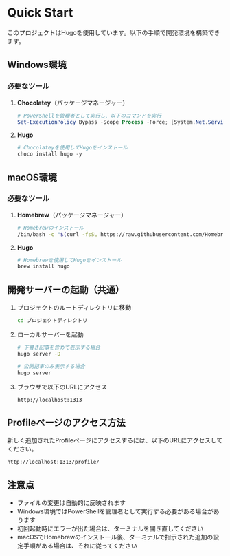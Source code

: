 # Quick Start

このプロジェクトはHugoを使用しています。以下の手順で開発環境を構築できます。

## Windows環境

### 必要なツール

1. **Chocolatey**（パッケージマネージャー）
   ```powershell
   # PowerShellを管理者として実行し、以下のコマンドを実行
   Set-ExecutionPolicy Bypass -Scope Process -Force; [System.Net.ServicePointManager]::SecurityProtocol = [System.Net.ServicePointManager]::SecurityProtocol -bor 3072; iex ((New-Object System.Net.WebClient).DownloadString('https://community.chocolatey.org/install.ps1'))
   ```

2. **Hugo**
   ```powershell
   # Chocolateyを使用してHugoをインストール
   choco install hugo -y
   ```

## macOS環境

### 必要なツール

1. **Homebrew**（パッケージマネージャー）
   ```bash
   # Homebrewのインストール
   /bin/bash -c "$(curl -fsSL https://raw.githubusercontent.com/Homebrew/install/HEAD/install.sh)"
   ```

2. **Hugo**
   ```bash
   # Homebrewを使用してHugoをインストール
   brew install hugo
   ```

## 開発サーバーの起動（共通）

1. プロジェクトのルートディレクトリに移動
   ```bash
   cd プロジェクトディレクトリ
   ```

2. ローカルサーバーを起動
   ```bash
   # 下書き記事を含めて表示する場合
   hugo server -D

   # 公開記事のみ表示する場合
   hugo server
   ```

3. ブラウザで以下のURLにアクセス
   ```
   http://localhost:1313
   ```

## Profileページのアクセス方法

新しく追加されたProfileページにアクセスするには、以下のURLにアクセスしてください。
```
http://localhost:1313/profile/
```

## 注意点
- ファイルの変更は自動的に反映されます
- Windows環境ではPowerShellを管理者として実行する必要がある場合があります
- 初回起動時にエラーが出た場合は、ターミナルを開き直してください
- macOSでHomebrewのインストール後、ターミナルで指示された追加の設定手順がある場合は、それに従ってください 
